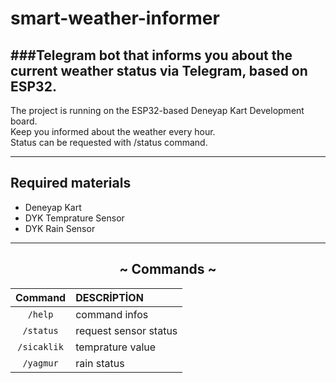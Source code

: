 # smart-weather-informer
###Telegram bot that informs you about the current weather status via Telegram, based on ESP32.
---
<P>
  The project is running on the ESP32-based Deneyap Kart Development board.<br>
  Keep you informed about the weather every hour.<br>
  Status can be requested with /status command.
</P>


---

## Required materials
<ul>
  <li>Deneyap Kart</li>
  <li>DYK Temprature Sensor</li>
  <li>DYK Rain Sensor</li>
</ul>
  
---
<div align="center">
  
## ~ Commands ~ <br>

| Command         | DESCRİPTİON           |
| :-------------: |:-------------|
| `/help`      |    command infos         |
| `/status`    |    request sensor status |
| `/sicaklik`  |    temprature value      |
| `/yagmur`    |    rain status           |
</div>












